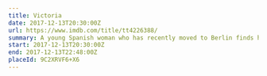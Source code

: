 ```yaml
---
title: Victoria
date: 2017-12-13T20:30:00Z
url: https://www.imdb.com/title/tt4226388/
summary: A young Spanish woman who has recently moved to Berlin finds her flirtation with a local guy turn potentially deadly as their night out with his friends reveals a dangerous secret.
start: 2017-12-13T20:30:00Z
end: 2017-12-13T22:48:00Z
placeId: 9C2XRVF6+X6
---
```

